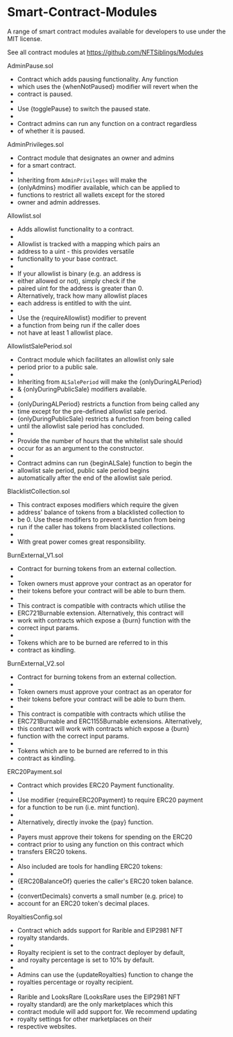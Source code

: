 # Smart-Contract-Modules

A range of smart contract modules available for developers to use under the MIT license.

See all contract modules at https://github.com/NFTSiblings/Modules



AdminPause.sol
* Contract which adds pausing functionality. Any function
* which uses the {whenNotPaused} modifier will revert when the
* contract is paused.
*
* Use {togglePause} to switch the paused state.
*
* Contract admins can run any function on a contract regardless
* of whether it is paused.



AdminPrivileges.sol
* Contract module that designates an owner and admins
* for a smart contract.
*
* Inheriting from `AdminPrivileges` will make the
* {onlyAdmins} modifier available, which can be applied to
* functions to restrict all wallets except for the stored
* owner and admin addresses.



Allowlist.sol
* Adds allowlist functionality to a contract.
*
* Allowlist is tracked with a mapping which pairs an
* address to a uint - this provides versatile
* functionality to your base contract.
*
* If your allowlist is binary (e.g. an address is
* either allowed or not), simply check if the
* paired uint for the address is greater than 0.
* Alternatively, track how many allowlist places
* each address is entitled to with the uint.
*
* Use the {requireAllowlist} modifier to prevent
* a function from being run if the caller does
* not have at least 1 allowlist place.



AllowlistSalePeriod.sol
* Contract module which facilitates an allowlist only sale
* period prior to a public sale.
*
* Inheriting from `ALSalePeriod` will make the {onlyDuringALPeriod}
* & {onlyDuringPublicSale} modifiers available.
*
* {onlyDuringALPeriod} restricts a function from being called any
* time except for the pre-defined allowlist sale period.
* {onlyDuringPublicSale} restricts a function from being called
* until the allowlist sale period has concluded.
* 
* Provide the number of hours that the whitelist sale should
* occur for as an argument to the constructor.
* 
* Contract admins can run {beginALSale} function to begin the
* allowlist sale period, public sale period begins
* automatically after the end of the allowlist sale period.



BlacklistCollection.sol
* This contract exposes modifiers which require the given
* address' balance of tokens from a blacklisted collection to
* be 0. Use these modifiers to prevent a function from being
* run if the caller has tokens from blacklisted collections.
*
* With great power comes great responsibility.



BurnExternal_V1.sol
* Contract for burning tokens from an external collection.
*
* Token owners must approve your contract as an operator for
* their tokens before your contract will be able to burn them.
*
* This contract is compatible with contracts which utilise the
* ERC721Burnable extension. Alternatively, this contract will
* work with contracts which expose a {burn} function with the
* correct input params.
*
* Tokens which are to be burned are referred to in this
* contract as kindling.



BurnExternal_V2.sol
* Contract for burning tokens from an external collection.
*
* Token owners must approve your contract as an operator for
* their tokens before your contract will be able to burn them.
*
* This contract is compatible with contracts which utilise the
* ERC721Burnable and ERC1155Burnable extensions. Alternatively,
* this contract will work with contracts which expose a {burn}
* function with the correct input params.
*
* Tokens which are to be burned are referred to in this
* contract as kindling.



ERC20Payment.sol
* Contract which provides ERC20 Payment functionality.
*
* Use modifier {requireERC20Payment} to require ERC20 payment
* for a function to be run (i.e. mint function).
*
* Alternatively, directly invoke the {pay} function.
*
* Payers must approve their tokens for spending on the ERC20
* contract prior to using any function on this contract which
* transfers ERC20 tokens.
*
* Also included are tools for handling ERC20 tokens:
*
* {ERC20BalanceOf} queries the caller's ERC20 token balance.
*
* {convertDecimals} converts a small number (e.g. price) to
* account for an ERC20 token's decimal places.



RoyaltiesConfig.sol
* Contract which adds support for Rarible and EIP2981 NFT
* royalty standards.
*
* Royalty recipient is set to the contract deployer by default,
* and royalty percentage is set to 10% by default.
* 
* Admins can use the {updateRoyalties} function to change the
* royalties percentage or royalty recipient.
*
* Rarible and LooksRare (LooksRare uses the EIP2981 NFT
* royalty standard) are the only marketplaces which this
* contract module will add support for. We recommend updating
* royalty settings for other marketplaces on their
* respective websites.